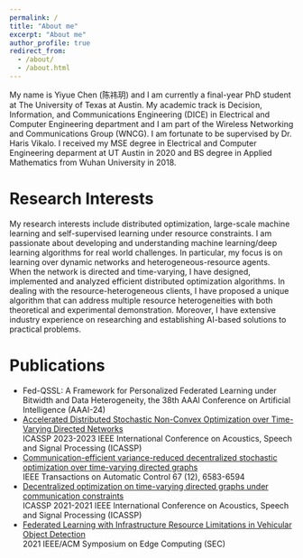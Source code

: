 ```yaml
---
permalink: /
title: "About me"
excerpt: "About me"
author_profile: true
redirect_from: 
  - /about/
  - /about.html
---
```



My name is Yiyue Chen (陈祎玥) and I am currently a final-year PhD student at The University of Texas at Austin. My academic track is Decision, Information, and Communications Engineering (DICE) in Electrical and Computer Engineering department and I am part of the Wireless Networking and Communications Group (WNCG). I am fortunate to be supervised by Dr. Haris Vikalo. I received my MSE degree in Electrical and Computer Engineering deparment at UT Austin in 2020 and BS degree in Applied Mathematics from Wuhan University in 2018.

Research Interests
======
My research interests include distributed optimization, large-scale machine learning and self-supervised learning under resource constraints. I am passionate about developing and understanding machine learning/deep learning algorithms for real world challenges. In particular, my focus is on learning over dynamic networks and heterogeneous-resource agents. When the network is directed and time-varying, I have designed, implemented and analyzed efficient distributed optimization algorithms. In dealing with the resource-heterogeneous clients, I have proposed a unique algorithm that can address multiple resource heterogeneities with both theoretical and experimental demonstration. Moreover, I have extensive industry experience on researching and establishing AI-based solutions to practical problems.

Publications
======
* Fed-QSSL: A Framework for Personalized Federated Learning under Bitwidth and Data Heterogeneity, 
  the 38th AAAI Conference on Artificial Intelligence (AAAI-24)
* [Accelerated Distributed Stochastic Non-Convex Optimization over Time-Varying Directed Networks](https://ieeexplore.ieee.org/abstract/document/10094584)  
  ICASSP 2023-2023 IEEE International Conference on Acoustics, Speech and Signal Processing (ICASSP)
* [Communication-efficient variance-reduced decentralized stochastic optimization over time-varying directed graphs](https://ieeexplore.ieee.org/abstract/document/9640474)  
  IEEE Transactions on Automatic Control 67 (12), 6583-6594
* [Decentralized optimization on time-varying directed graphs under communication constraints](https://ieeexplore.ieee.org/abstract/document/9415052)  
  ICASSP 2021-2021 IEEE International Conference on Acoustics, Speech and Signal Processing (ICASSP)
* [Federated Learning with Infrastructure Resource Limitations in Vehicular Object Detection](https://ieeexplore.ieee.org/abstract/document/9708936)  
  2021 IEEE/ACM Symposium on Edge Computing (SEC)
